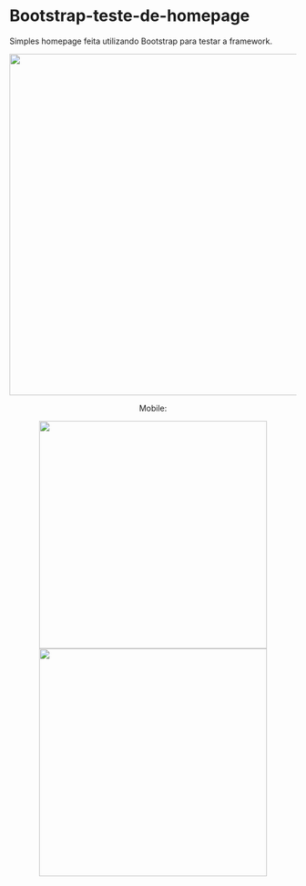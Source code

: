 # Bootstrap-teste-de-homepage
Simples homepage feita utilizando Bootstrap para testar a framework.


<p align="center">
    <img width="600" src="https://user-images.githubusercontent.com/49033925/230745654-e54623a5-63af-45e2-8d06-f7b729909af3.png">
</p>

<p align="center">Mobile:</p>
<p align="center">
    <img width="400" src="https://user-images.githubusercontent.com/49033925/230745665-f3cd6092-e3b1-4725-8013-35e3bc41ee90.png">
    <img width="400" src="https://user-images.githubusercontent.com/49033925/230745668-6b801e90-b0e8-47c9-93f4-83ab01cd34a1.png">
</p>

